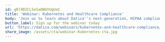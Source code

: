 ```yaml
---
id: gRl9DZCL5eSaOWGYUgUeC
title: 'Webinar: Kubernetes and Healthcare Compliance'
body: 'Join us to learn about Datica''s next-generation, HIPAA compliant K8s platform.'
button_label: Sign up for the webinar today
url: 'https://datica.com/webinars/kubernetes-and-healthcare-compliance/'
share_image: /assets/cta/webinar-Kubernetes-cta.jpg
---
```


  